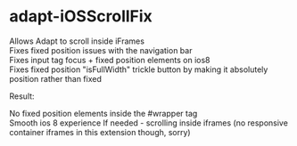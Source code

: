 adapt-iOSScrollFix
==========================

Allows Adapt to scroll inside iFrames  
Fixes fixed position issues with the navigation bar  
Fixes input tag focus + fixed position elements on ios8  
Fixes fixed position "isFullWidth" trickle button by making it absolutely position rather than fixed  

Result:  

No fixed position elements inside the #wrapper tag  
Smooth ios 8 experience
If needed - scrolling inside iframes (no responsive container iframes in this extension though, sorry)  

